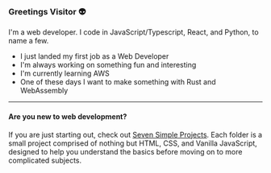 ### Greetings Visitor 👽

I'm a web developer. I code in JavaScript/Typescript, React, and Python, to name a few.

- I just landed my first job as a Web Developer
- I'm always working on something fun and interesting
- I'm currently learning AWS
- One of these days I want to make something with Rust and WebAssembly 

***

#### Are you new to web development?

If you are just starting out, check out [Seven Simple Projects](https://github.com/ulises-codes/seven-simple-projects). Each folder is a small project comprised of nothing but HTML, CSS, and Vanilla JavaScript, designed to help you understand the basics before moving on to more complicated subjects. 
